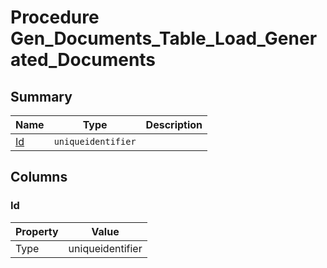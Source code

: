 # Procedure Gen_Documents_Table_Load_Generated_Documents


## Summary

| Name | Type | Description |
| - | - | --- |
|[Id](#id)|`uniqueidentifier` ||

## Columns

### Id

| Property | Value |
| - | - |
|Type|uniqueidentifier|


